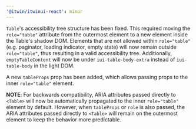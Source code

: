 ```yaml
---
'@itwin/itwinui-react': minor
---
```


`Table`'s accessibility tree structure has been fixed. This required moving the `role="table"` attribute from the outermost element to a new element inside the Table's shadow DOM. Elements that are not allowed within `role="table"` (e.g. paginator, loading indicator, empty state) will now remain outside `role="table"`, thus resulting in a valid accessibility tree. Additionally, `emptyTableContent` will now be under `iui-table-body-extra` instead of `iui-table-body` in the light DOM.

A new `tableProps` prop has been added, which allows passing props to the inner `role="table"` element.

**NOTE**: For backwards compatibility, ARIA attributes passed directly to `<Table>` will now be automatically propagated to the inner `role="table"` element by default. However, when `tableProps` or `role` is also passed, the ARIA attributes passed directly to `<Table>` will remain on the outermost element to keep the behavior more predictable.
